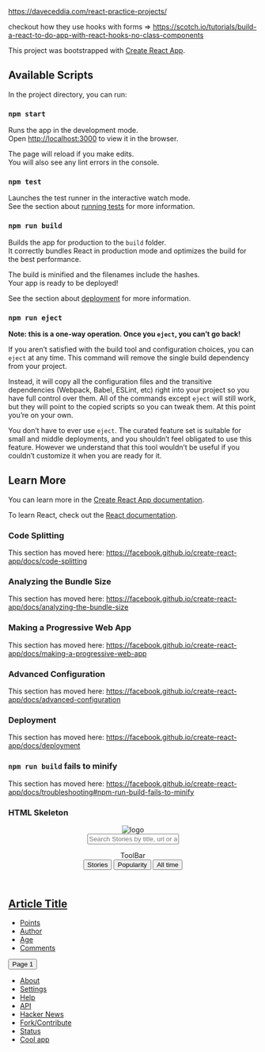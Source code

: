 https://daveceddia.com/react-practice-projects/

checkout how they use hooks with forms => https://scotch.io/tutorials/build-a-react-to-do-app-with-react-hooks-no-class-components

This project was bootstrapped with [Create React App](https://github.com/facebook/create-react-app).

## Available Scripts

In the project directory, you can run:

### `npm start`

Runs the app in the development mode.<br>
Open [http://localhost:3000](http://localhost:3000) to view it in the browser.

The page will reload if you make edits.<br>
You will also see any lint errors in the console.

### `npm test`

Launches the test runner in the interactive watch mode.<br>
See the section about [running tests](https://facebook.github.io/create-react-app/docs/running-tests) for more information.

### `npm run build`

Builds the app for production to the `build` folder.<br>
It correctly bundles React in production mode and optimizes the build for the best performance.

The build is minified and the filenames include the hashes.<br>
Your app is ready to be deployed!

See the section about [deployment](https://facebook.github.io/create-react-app/docs/deployment) for more information.

### `npm run eject`

**Note: this is a one-way operation. Once you `eject`, you can’t go back!**

If you aren’t satisfied with the build tool and configuration choices, you can `eject` at any time. This command will remove the single build dependency from your project.

Instead, it will copy all the configuration files and the transitive dependencies (Webpack, Babel, ESLint, etc) right into your project so you have full control over them. All of the commands except `eject` will still work, but they will point to the copied scripts so you can tweak them. At this point you’re on your own.

You don’t have to ever use `eject`. The curated feature set is suitable for small and middle deployments, and you shouldn’t feel obligated to use this feature. However we understand that this tool wouldn’t be useful if you couldn’t customize it when you are ready for it.

## Learn More

You can learn more in the [Create React App documentation](https://facebook.github.io/create-react-app/docs/getting-started).

To learn React, check out the [React documentation](https://reactjs.org/).

### Code Splitting

This section has moved here: https://facebook.github.io/create-react-app/docs/code-splitting

### Analyzing the Bundle Size

This section has moved here: https://facebook.github.io/create-react-app/docs/analyzing-the-bundle-size

### Making a Progressive Web App

This section has moved here: https://facebook.github.io/create-react-app/docs/making-a-progressive-web-app

### Advanced Configuration

This section has moved here: https://facebook.github.io/create-react-app/docs/advanced-configuration

### Deployment

This section has moved here: https://facebook.github.io/create-react-app/docs/deployment

### `npm run build` fails to minify

This section has moved here: https://facebook.github.io/create-react-app/docs/troubleshooting#npm-run-build-fails-to-minify

### HTML Skeleton

<div className="App">
        <header>
          <div className="TopHeader">
            <img src={Logo} alt="logo" />
            <form>
              <input
                type="text"
                placeholder="Search Stories by title, url or author<"
              />
            </form>
            <div className="Toolbar">ToolBar</div>
          </div>
          <div className="SearchFilters">
            <button>Stories</button>
            <button>Popularity</button>
            <button>All time</button>
          </div>
        </header>
        <main>
          <div className="ArticleListItem">
            <h2>
              <a href="/">Article Title</a>
            </h2>
            <ul>
              <li>
                <a href="/">Points</a>
              </li>
              <li>
                <a href="/">Author</a>
              </li>
              <li>
                <a href="/">Age</a>
              </li>
              <li>
                <a href="/">Comments</a>
              </li>
            </ul>
          </div>
          <div className="MoreResults">
            <button>Page 1</button>
          </div>
        </main>
        <footer>
          <ul>
            <li>
              <a href="">About</a>
            </li>
            <li>
              <a href="">Settings</a>
            </li>
            <li>
              <a href="">Help</a>
            </li>
            <li>
              <a href="">API</a>
            </li>
            <li>
              <a href="">Hacker News</a>
            </li>
            <li>
              <a href="">Fork/Contribute</a>
            </li>
            <li>
              <a href="">Status</a>
            </li>
            <li>
              <a href="">Cool app</a>
            </li>
          </ul>
        </footer>
      </div>
